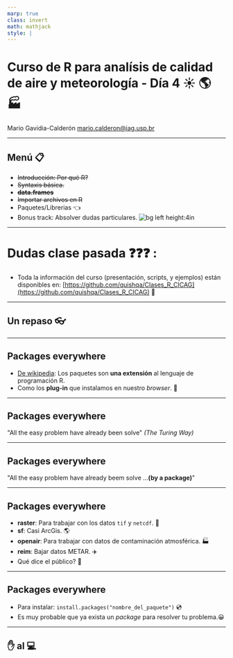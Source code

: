 ```yaml
---
marp: true
class: invert
math: mathjack
style: |
---
```


# Curso de R para analísis de calidad de aire y meteorología - Día 4 :sunny: :earth_americas: :factory: 

Mario Gavidia-Calderón
mario.calderon@iag.usp.br

---

## Menú :clipboard:

* ~~Introducción: Por qué R?~~
* ~~Syntaxis básica.~~
* ~~**data.frames**~~
* ~~Importar archivos en R~~ 
* Paquetes/Librerias :point_left:
* Bonus track: Absolver dudas particulares.
![bg left height:4in](https://scontent.fcgh22-1.fna.fbcdn.net/v/t1.6435-9/138517430_720584161924830_2292600382378387368_n.jpg?stp=cp0_dst-jpg_e15_p320x320_q65&_nc_cat=111&ccb=1-7&_nc_sid=3c63d6&_nc_ohc=O5UnrkYpuuIAX9BtCLF&_nc_ht=scontent.fcgh22-1.fna&oh=00_AfD7obht1ijFnPAGL3VtHLYzBZdt-LNhPfj-STKYXQ5ydA&oe=658309BA)
---
# Dudas clase pasada :question::question::question: :

* Toda la información del curso (presentación, scripts, y ejemplos) están disponibles en:
[https://github.com/quishqa/Clases_R_CICAG](https://github.com/quishqa/Clases_R_CICAG) :gift:

---
## <!--fit--> Un repaso :eyeglasses:

---
## Packages everywhere
* [De wikipedia](https://en.wikipedia.org/wiki/R_package): Los paquetes son **una extensión** al lenguaje de programación R.
* Como los **plug-in** que instalamos en nuestro _browser_. :steam_locomotive:

---
## Packages everywhere

"All the easy problem have already been solve"
_(The Turing Way)_

---
## Packages everywhere
"All the easy problem have already beem solve ...**(by a package)**"

---
## Packages everywhere
* **raster**: Para trabajar con los datos `tif` y `netcdf`. :satellite:
* **sf**: Casi ArcGis. :earth_americas:
* **openair**: Para trabajar con datos de contaminación atmosférica. :factory:
* **reim**: Bajar datos METAR. :airplane:
* Qué dice el público? :microphone:
---
## Packages everywhere
* Para instalar: `install.packages("nombre_del_paquete")` :cd:
* Es muy probable que ya exista un _package_ para resolver tu problema.:grinning:
---
## <!--fit--> :hand: al :computer:

